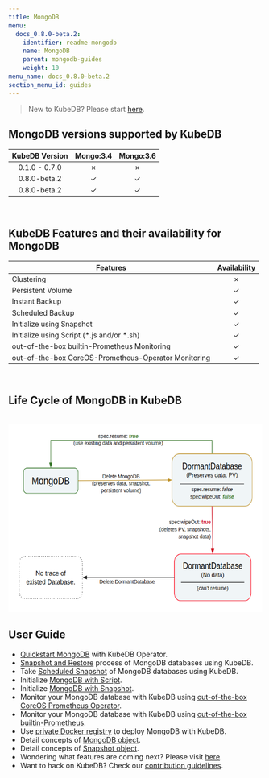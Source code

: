 ```yaml
---
title: MongoDB
menu:
  docs_0.8.0-beta.2:
    identifier: readme-mongodb
    name: MongoDB
    parent: mongodb-guides
    weight: 10
menu_name: docs_0.8.0-beta.2
section_menu_id: guides
---
```

> New to KubeDB? Please start [here](/docs/concepts/README.md).

## MongoDB versions supported by KubeDB

| KubeDB Version | Mongo:3.4 | Mongo:3.6 |
|:--:|:--:|:--:|
| 0.1.0 - 0.7.0 | &#10007; | &#10007; |
| 0.8.0-beta.2 | &#10003; | &#10003; |
| 0.8.0-beta.2 | &#10003; | &#10003; |

<br/>

## KubeDB Features and their availability for MongoDB

|Features |Availability|
|--|:--:|
|Clustering | &#10007; |
|Persistent Volume | &#10003; |
|Instant Backup | &#10003; |
|Scheduled Backup  | &#10003; |
|Initialize using Snapshot | &#10003; |
|Initialize using Script (\*.js and/or \*.sh) | &#10003; |
|out-of-the-box builtin-Prometheus Monitoring | &#10003; |
|out-of-the-box CoreOS-Prometheus-Operator Monitoring | &#10003; |

<br/>

## Life Cycle of MongoDB in KubeDB

<p align="center">
  <img alt="lifecycle"  src="/docs/images/mongodb/mgo-lifecycle.png" width="600" height="373">
</p>

## User Guide

- [Quickstart MongoDB](/docs/guides/mongodb/quickstart/quickstart.md) with KubeDB Operator.
- [Snapshot and Restore](/docs/guides/mongodb/snapshot/backup-and-restore.md) process of MongoDB databases using KubeDB.
- Take [Scheduled Snapshot](/docs/guides/mongodb/snapshot/scheduled-backup.md) of MongoDB databases using KubeDB.
- Initialize [MongoDB with Script](/docs/guides/mongodb/initialization/using-script.md).
- Initialize [MongoDB with Snapshot](/docs/guides/mongodb/initialization/using-snapshot.md).
- Monitor your MongoDB database with KubeDB using [out-of-the-box CoreOS Prometheus Operator](/docs/guides/mongodb/monitoring/using-coreos-prometheus-operator.md).
- Monitor your MongoDB database with KubeDB using [out-of-the-box builtin-Prometheus](/docs/guides/mongodb/monitoring/using-builtin-prometheus.md).
- Use [private Docker registry](/docs/guides/mongodb/private-registry/using-private-registry.md) to deploy MongoDB with KubeDB.
- Detail concepts of [MongoDB object](/docs/concepts/databases/mongodb.md).
- Detail concepts of [Snapshot object](/docs/concepts/snapshot.md).
- Wondering what features are coming next? Please visit [here](/docs/roadmap.md).
- Want to hack on KubeDB? Check our [contribution guidelines](/docs/CONTRIBUTING.md).
